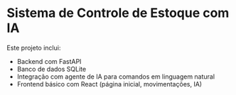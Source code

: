 # Sistema de Controle de Estoque com IA

Este projeto inclui:
- Backend com FastAPI
- Banco de dados SQLite
- Integração com agente de IA para comandos em linguagem natural
- Frontend básico com React (página inicial, movimentações, IA)